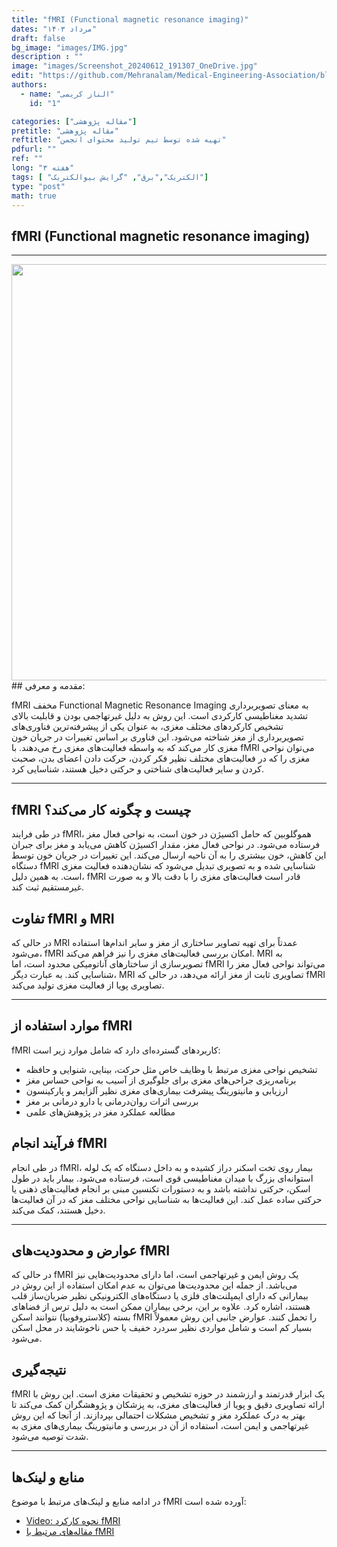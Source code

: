 ```yaml
---
title: "fMRI (Functional magnetic resonance imaging)"
dates: "مرداد ۱۴۰۳"
draft: false
bg_image: "images/IMG.jpg"
description : ""
image: "images/Screenshot_20240612_191307_OneDrive.jpg"
edit: "https://github.com/Mehranalam/Medical-Engineering-Association/blob/main/content/english/blog/F-MRI.md"
authors:
  - name: "الناز کریمی"
    id: "1"

categories: ["مقاله پژوهشی"]
pretitle: "مقاله پژوهشی"
reftitle: "تهیه شده توسط تیم تولید محتوای انجمن"
pdfurl: ""
ref: ""
long: "۳ هفته"
tags: [ "الکتریک","برق", "گرایش بیوالکتریک"]
type: "post"
math: true
---
```


## fMRI (Functional magnetic resonance imaging)

---
<img src="/static/luxfraqb.png" style="width:6.49986in;height:6.93958in" />
## مقدمه و معرفی:

fMRI مخفف Functional Magnetic Resonance Imaging به معنای تصویربرداری تشدید مغناطیسی کارکردی است. این روش به دلیل غیرتهاجمی بودن و قابلیت بالای تشخیص کارکردهای مختلف مغزی، به عنوان یکی از پیشرفته‌ترین فناوری‌های تصویربرداری از مغز شناخته می‌شود. این فناوری بر اساس تغییرات در جریان خون مغزی کار می‌کند که به واسطه فعالیت‌های مغزی رخ می‌دهند. با fMRI می‌توان نواحی مغزی را که در فعالیت‌های مختلف نظیر فکر کردن، حرکت دادن اعضای بدن، صحبت کردن و سایر فعالیت‌های شناختی و حرکتی دخیل هستند، شناسایی کرد.

---



## fMRI چیست و چگونه کار می‌کند؟

در طی فرایند fMRI، هموگلوبین که حامل اکسیژن در خون است، به نواحی فعال مغز فرستاده می‌شود. در نواحی فعال مغز، مقدار اکسیژن کاهش می‌یابد و مغز برای جبران این کاهش، خون بیشتری را به آن ناحیه ارسال می‌کند. این تغییرات در جریان خون توسط دستگاه fMRI شناسایی شده و به تصویری تبدیل می‌شود که نشان‌دهنده فعالیت مغزی است. به همین دلیل، fMRI قادر است فعالیت‌های مغزی را با دقت بالا و به صورت غیرمستقیم ثبت کند.

## تفاوت fMRI و MRI

در حالی که MRI عمدتاً برای تهیه تصاویر ساختاری از مغز و سایر اندام‌ها استفاده می‌شود، fMRI امکان بررسی فعالیت‌های مغزی را نیز فراهم می‌کند. MRI به تصویرسازی از ساختارهای آناتومیکی محدود است، اما fMRI می‌تواند نواحی فعال مغز را شناسایی کند. به عبارت دیگر، MRI تصاویری ثابت از مغز ارائه می‌دهد، در حالی که fMRI تصاویری پویا از فعالیت مغزی تولید می‌کند.

---

## موارد استفاده از fMRI

fMRI کاربردهای گسترده‌ای دارد که شامل موارد زیر است:
- تشخیص نواحی مغزی مرتبط با وظایف خاص مثل حرکت، بینایی، شنوایی و حافظه
- برنامه‌ریزی جراحی‌های مغزی برای جلوگیری از آسیب به نواحی حساس مغز
- ارزیابی و مانیتورینگ پیشرفت بیماری‌های مغزی نظیر آلزایمر و پارکینسون
- بررسی اثرات روان‌درمانی یا دارو درمانی بر مغز
- مطالعه عملکرد مغز در پژوهش‌های علمی

## فرآیند انجام fMRI

در طی انجام fMRI، بیمار روی تخت اسکنر دراز کشیده و به داخل دستگاه که یک لوله استوانه‌ای بزرگ با میدان مغناطیسی قوی است، فرستاده می‌شود. بیمار باید در طول اسکن، حرکتی نداشته باشد و به دستورات تکنسین مبنی بر انجام فعالیت‌های ذهنی یا حرکتی ساده عمل کند. این فعالیت‌ها به شناسایی نواحی مختلف مغز که در آن فعالیت‌ها دخیل هستند، کمک می‌کند.

---

## عوارض و محدودیت‌های fMRI

در حالی که fMRI یک روش ایمن و غیرتهاجمی است، اما دارای محدودیت‌هایی نیز می‌باشد. از جمله این محدودیت‌ها می‌توان به عدم امکان استفاده از این روش در بیمارانی که دارای ایمپلنت‌های فلزی یا دستگاه‌های الکترونیکی نظیر ضربان‌ساز قلب هستند، اشاره کرد. علاوه بر این، برخی بیماران ممکن است به دلیل ترس از فضاهای بسته (کلاستروفوبیا) نتوانند اسکن fMRI را تحمل کنند. عوارض جانبی این روش معمولاً بسیار کم است و شامل مواردی نظیر سردرد خفیف یا حس ناخوشایند در محل اسکن می‌شود.

## نتیجه‌گیری

fMRI یک ابزار قدرتمند و ارزشمند در حوزه تشخیص و تحقیقات مغزی است. این روش با ارائه تصاویری دقیق و پویا از فعالیت‌های مغزی، به پزشکان و پژوهشگران کمک می‌کند تا بهتر به درک عملکرد مغز و تشخیص مشکلات احتمالی بپردازند. از آنجا که این روش غیرتهاجمی و ایمن است، استفاده از آن در بررسی و مانیتورینگ بیماری‌های مغزی به شدت توصیه می‌شود.

---

## منابع و لینک‌ها

در ادامه منابع و لینک‌های مرتبط با موضوع fMRI آورده شده است:

- [Video: نحوه کارکرد fMRI](https://www.digikala.com/mag/video/how-mri-works/)
- [مقاله‌های مرتبط با fMRI](#)
